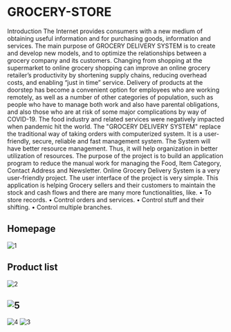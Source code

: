 
# GROCERY-STORE
Introduction
The Internet provides consumers with a new medium of obtaining useful information and for purchasing goods, information and services. The main purpose of GROCERY DELIVERY SYSTEM is to create and develop new models, and to optimize the relationships between a grocery company and its customers. Changing from shopping at the supermarket to online grocery shopping can improve an online grocery retailer’s productivity by shortening supply chains, reducing overhead costs, and enabling “just in time” service.
Delivery of products at the doorstep has become a convenient option for employees who are working remotely, as well as a number of other categories of population, such as people who have to manage both work and also have parental obligations, and also those who are at risk of some major complications by way of COVID-19. The food industry and related services were negatively impacted when pandemic hit the world. The "GROCERY DELIVERY SYSTEM" replace the traditional way of taking orders with computerized system. It is a user-friendly, secure, reliable and fast management system. The System will have better resource management.  Thus, it will help organization in better utilization of resources. The purpose of the project is to build an application program to reduce the manual work for managing the Food, Item Category, Contact Address and Newsletter. Online Grocery Delivery System is a very user-friendly project. The user interface of the project is very simple. This application is helping Grocery sellers and their customers to maintain the stock and cash flows and there are many more functionalities, like.
  • To store records. 
  • Control orders and services. 
  • Control stuff and their shifting. 
  • Control multiple branches. 
## Homepage
![1](https://user-images.githubusercontent.com/70672146/178178139-49197e75-c26b-48af-8aad-21bc15da66f8.JPG)

## Product list
![2](https://user-images.githubusercontent.com/70672146/178178137-7836d313-9880-44ee-87f6-483bfec9667b.JPG)

## ![5](https://user-images.githubusercontent.com/70672146/178178110-5f91767f-6827-48ce-88a1-bf8c3133ad20.JPG)
![4](https://user-images.githubusercontent.com/70672146/178178126-437229b8-91d0-4afc-aa6c-6b5fc9a7b368.JPG)
![3](https://user-images.githubusercontent.com/70672146/178178134-a9c3e62a-80f2-4282-882b-8a7a536e1261.JPG)
